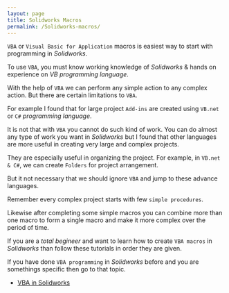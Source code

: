 ```yaml
---
layout: page
title: Solidworks Macros
permalink: /Solidworks-macros/
---
```


`VBA` or `Visual Basic for Application` macros is easiest way to start with programming in *Solidworks*. 

To use `VBA`, you must know working knowledge of *Solidworks* & hands on experience on *VB programming language*.

With the help of `VBA` we can perform any simple action to any complex action. 
But there are certain limitations to `VBA`. 

For example I found that for large project `Add-ins` are created using `VB.net` or `C#` *programming language*. 

It is not that with `VBA` you cannot do such kind of work. You can do almost any type of work you want in *Solidworks* but I found that other languages are more useful in creating very large and complex projects. 

They are especially useful in organizing the project. For example, in `VB.net & C#`, we can create `Folders` for project arrangement.

But it not necessary that we should ignore `VBA` and jump to these advance languages. 

Remember every complex project starts with few `simple procedures`. 

Likewise after completing some simple macros you can combine more than one macro to form a single macro and make it more complex over the period of time.

If you are a *total begineer* and want to learn how to create `VBA macros` in *Solidworks* than follow these tutorials in order they are given.

If you have done `VBA programming` in *Solidworks* before and you are somethings specific then go to that topic.

* [VBA in Solidworks](/solidworks-macros/vba-in-solidworks)

